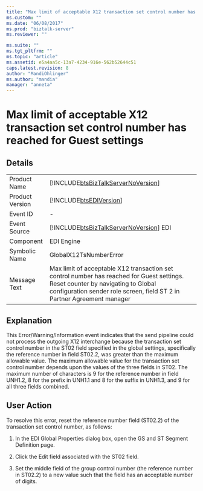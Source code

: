 ```yaml
---
title: "Max limit of acceptable X12 transaction set control number has reached for Guest settings | Microsoft Docs"
ms.custom: ""
ms.date: "06/08/2017"
ms.prod: "biztalk-server"
ms.reviewer: ""

ms.suite: ""
ms.tgt_pltfrm: ""
ms.topic: "article"
ms.assetid: e5a4aa5c-13a7-4234-916e-562b52644c51
caps.latest.revision: 8
author: "MandiOhlinger"
ms.author: "mandia"
manager: "anneta"
---
```

# Max limit of acceptable X12 transaction set control number has reached for Guest settings
## Details  
  
|||  
|-|-|  
|Product Name|[!INCLUDE[btsBizTalkServerNoVersion](../includes/btsbiztalkservernoversion-md.md)]|  
|Product Version|[!INCLUDE[btsEDIVersion](../includes/btsediversion-md.md)]|  
|Event ID|-|  
|Event Source|[!INCLUDE[btsBizTalkServerNoVersion](../includes/btsbiztalkservernoversion-md.md)] EDI|  
|Component|EDI Engine|  
|Symbolic Name|GlobalX12TsNumberError|  
|Message Text|Max limit of acceptable X12 transaction set control number has reached for Guest settings. Reset counter by navigating to Global configuration sender role screen, field ST 2 in Partner Agreement manager|  
  
## Explanation  
 This Error/Warning/Information event indicates that the send pipeline could not process the outgoing X12 interchange because the transaction set control number in the ST02 field specified in the global settings, specifically the reference number in field ST02.2, was greater than the maximum allowable value. The maximum allowable value for the transaction set control number depends upon the values of the three fields in ST02. The maximum number of characters is 9 for the reference number in field UNH1.2, 8 for the prefix in UNH1.1 and 8 for the suffix in UNH1.3, and 9 for all three fields combined.  
  
## User Action  
 To resolve this error, reset the reference number field (ST02.2) of the transaction set control number, as follows:  
  
1.  In the EDI Global Properties dialog box, open the GS and ST Segment Definition page.  
  
2.  Click the Edit field associated with the ST02 field.  
  
3.  Set the middle field of the group control number (the reference number in ST02.2) to a new value such that the field has an acceptable number of digits.